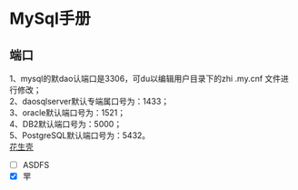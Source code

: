 # MySql手册 #

## 端口
1、mysql的默dao认端口是3306，可du以编辑用户目录下的zhi .my.cnf 文件进行修改；  
2、daosqlserver默认专端属口号为：1433；  
3、oracle默认端口号为：1521；  
4、DB2默认端口号为：5000；  
5、PostgreSQL默认端口号为：5432。  
[花生壳](https://hsk.oray.com/)

- [ ] ASDFS
- [x] 䍐

## 